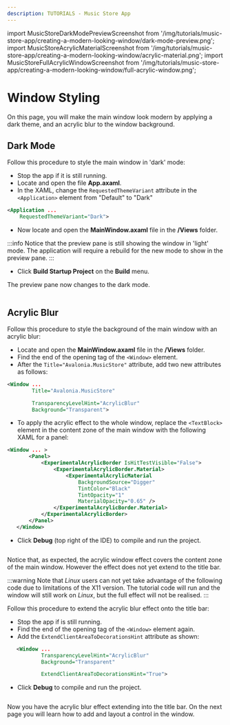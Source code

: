 ```yaml
---
description: TUTORIALS - Music Store App
---
```


import MusicStoreDarkModePreviewScreenshot from '/img/tutorials/music-store-app/creating-a-modern-looking-window/dark-mode-preview.png';
import MusicStoreAcrylicMaterialScreenshot from '/img/tutorials/music-store-app/creating-a-modern-looking-window/acrylic-material.png';
import MusicStoreFullAcrylicWindowScreenshot from '/img/tutorials/music-store-app/creating-a-modern-looking-window/full-acrylic-window.png';

# Window Styling

On this page, you will make the main window look modern by applying a dark theme, and an acrylic blur to the window background.

## Dark Mode

Follow this procedure to style the main window in 'dark' mode:

- Stop the app if it is still running.
- Locate and open the file **App.axaml**.
- In the XAML, change the `RequestedThemeVariant` attribute in the `<Application>` element from "Default" to "Dark"

```xml
<Application ...
    RequestedThemeVariant="Dark">
```

- Now locate and open the **MainWindow.axaml** file in the **/Views** folder.

:::info 
Notice that the preview pane is still showing the window in 'light' mode. The application will require a rebuild for the new mode to show in the preview pane. 
:::

- Click **Build Startup Project** on the **Build** menu.

The preview pane now changes to the dark mode.

<p><img className="image-medium-zoom" src={MusicStoreDarkModePreviewScreenshot} alt="" /></p>

## Acrylic Blur

Follow this procedure to style the background of the main window with an acrylic blur:

- Locate and open the **MainWindow.axaml** file in the **/Views** folder.
- Find the end of the opening tag of the `<Window>` element.
- After the `Title="Avalonia.MusicStore"` attribute, add two new attributes as follows:

```xml
<Window ...
        Title="Avalonia.MusicStore"

        TransparencyLevelHint="AcrylicBlur"
        Background="Transparent">
```

- To apply the acrylic effect to the whole window, replace the `<TextBlock>` element in the content zone of the main window with the following XAML for a panel:

```xml
<Window ... >
       <Panel>
           <ExperimentalAcrylicBorder IsHitTestVisible="False">
               <ExperimentalAcrylicBorder.Material>
                   <ExperimentalAcrylicMaterial
                       BackgroundSource="Digger"
                       TintColor="Black"
                       TintOpacity="1"
                       MaterialOpacity="0.65" />
               </ExperimentalAcrylicBorder.Material>
           </ExperimentalAcrylicBorder>
       </Panel>
   </Window>
```

- Click **Debug** (top right of the IDE) to compile and run the project.

<p><img className="image-medium-zoom" src={MusicStoreAcrylicMaterialScreenshot} alt="" /></p>

Notice that, as expected, the acrylic window effect covers the content zone of the main window. However the effect does not yet extend to the title bar.

:::warning
Note that _Linux_ users can not yet take advantage of the following code due to limitations of the X11 version. The tutorial code will run and the window will still work on _Linux_, but the full effect will not be realised.
:::

Follow this procedure to extend the acrylic blur effect onto the title bar:

- Stop the app if is still running.
- Find the end of the opening tag of the `<Window>` element again.
- Add the `ExtendClientAreaToDecorationsHint` attribute as shown:

```xml
   <Window ...
           TransparencyLevelHint="AcrylicBlur"
           Background="Transparent"

           ExtendClientAreaToDecorationsHint="True">
```

- Click **Debug** to compile and run the project.

<p><img className="image-medium-zoom" src={MusicStoreFullAcrylicWindowScreenshot} alt="" /></p>

Now you have the acrylic blur effect extending into the title bar. On the next page you will learn how to add and layout a control in the window.